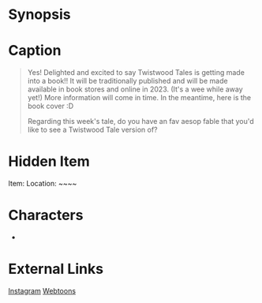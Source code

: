 # Synopsis


# Caption
> Yes! Delighted and excited to say Twistwood Tales is getting made into a book!! It will be traditionally published and will be made available in book stores and online in 2023. (It's a wee while away yet!) 
> More information will come in time. In the meantime, here is the book cover :D
> 
> Regarding this week's tale, do you have an fav aesop fable that you'd like to see a Twistwood Tale version of?

# Hidden Item
Item: 
Location: ~~~~

# Characters
* 

# External Links
[Instagram]()
[Webtoons](https://www.webtoons.com/en/challenge/twistwood-tales/113-tortoise-and-the-hare/viewer?title_no=344740&episode_no=123)